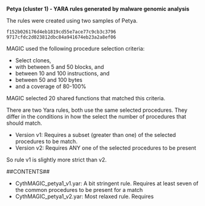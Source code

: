 **Petya (cluster 1) - YARA rules generated by malware genomic analysis**

The rules were created using two samples of Petya.

    f152b026176d4eb1819cd55e7ace77c9cb3c3796
    9717cfdc2d023812dbc84a941674eb23a2a8ef06


MAGIC used the following procedure selection criteria:

   - Select clones,
   - with between 5 and 50 blocks, and
   - between 10 and 100 instructions, and
   - between 50 and 100 bytes
   - and a coverage of 80-100%

MAGIC selected 20 shared functions that matched this criteria.

There are two Yara rules, both use the same selected procedures. They differ in the conditions in how the select the number of procedures that should match.
   - Version v1: Requires a subset (greater than one) of the  selected procedures to be match.
   - Version v2: Requires ANY one of the selected procedures to be present

So rule v1 is slightly more strict than v2. 


##CONTENTS##

   - CythMAGIC_petya1_v1.yar: A bit stringent rule. Requires at least seven of the common procedures to be present for a match
   - CythMAGIC_petya1_v2.yar: Most relaxed rule. Requires 

